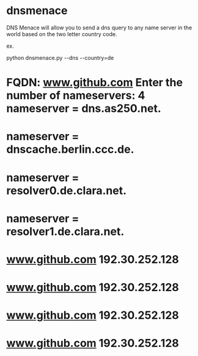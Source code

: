 # dnsmenace
DNS Menace will allow you to send a dns query to any name server in the world based on the two letter country code.

ex.

python dnsmenace.py --dns --country=de

FQDN: www.github.com
Enter the number of nameservers: 4
nameserver = dns.as250.net.
==============================
nameserver = dnscache.berlin.ccc.de.
==============================
nameserver = resolver0.de.clara.net.
==============================
nameserver = resolver1.de.clara.net.
==============================
www.github.com 192.30.252.128
==============================
www.github.com 192.30.252.128
==============================
www.github.com 192.30.252.128
==============================
www.github.com 192.30.252.128
==============================
